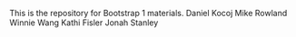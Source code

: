 This is the repository for Bootstrap 1 materials.
Daniel Kocoj
Mike Rowland
Winnie Wang
Kathi Fisler
Jonah Stanley

